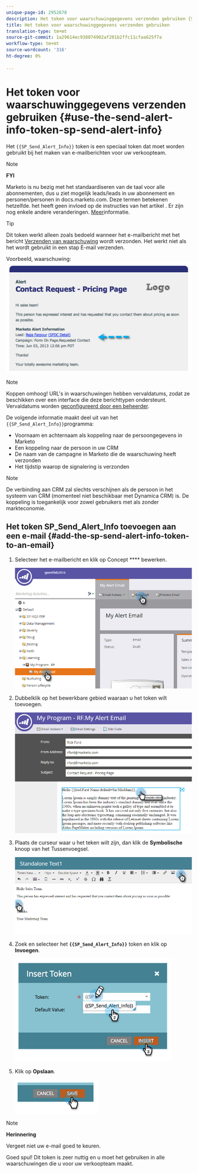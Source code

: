 ```yaml
---
unique-page-id: 2952678
description: Het token voor waarschuwinggegevens verzenden gebruiken {SP_Send_Alert_Info} - Marketo Docs - Productdocumentatie
title: Het token voor waarschuwinggegevens verzenden gebruiken
translation-type: tm+mt
source-git-commit: 1a29614ec938074902af201b2ffc11cfaa625f7a
workflow-type: tm+mt
source-wordcount: '316'
ht-degree: 0%

---
```



# Het token voor waarschuwinggegevens verzenden gebruiken {#use-the-send-alert-info-token-sp-send-alert-info}

Het `{{SP_Send_Alert_Info}}` token is een speciaal token dat moet worden gebruikt bij het maken van e-mailberichten voor uw verkoopteam.

>[!NOTE]
>
>**FYI**
>
>Marketo is nu bezig met het standaardiseren van de taal voor alle abonnementen, dus u ziet mogelijk leads/leads in uw abonnement en personen/personen in docs.marketo.com. Deze termen betekenen hetzelfde. het heeft geen invloed op de instructies van het artikel . Er zijn nog enkele andere veranderingen. [Meer](http://docs.marketo.com/display/DOCS/Updates+to+Marketo+Terminology)informatie.

>[!TIP]
>
>Dit token werkt alleen zoals bedoeld wanneer het e-mailbericht met het bericht [Verzenden van waarschuwing](../../../../product-docs/core-marketo-concepts/smart-campaigns/flow-actions/send-alert.md) wordt verzonden. Het werkt niet als het wordt gebruikt in een stap E-mail verzenden.

Voorbeeld, waarschuwing:   ![](assets/image2014-9-25-15-3a17-3a58.png)

>[!NOTE]
>
>Koppen omhoog! URL&#39;s in waarschuwingen hebben vervaldatums, zodat ze beschikken over een interface die deze berichttypen ondersteunt. Vervaldatums worden [geconfigureerd door een beheerder](../../../../product-docs/administration/settings/edit-link-expiration-in-reports-and-alerts.md).

De volgende informatie maakt deel uit van het `{{SP_Send_Alert_Info}}`programma:

* Voornaam en achternaam als koppeling naar de persoongegevens in Marketo
* Een koppeling naar de persoon in uw CRM
* De naam van de campagne in Marketo die de waarschuwing heeft verzonden
* Het tijdstip waarop de signalering is verzonden

>[!NOTE]
>
>De verbinding aan CRM zal slechts verschijnen als de persoon in het systeem van CRM (momenteel niet beschikbaar met Dynamica CRM) is. De koppeling is toegankelijk voor zowel gebruikers met als zonder markteconomie.

## Het token SP_Send_Alert_Info toevoegen aan een e-mail {#add-the-sp-send-alert-info-token-to-an-email}

1. Selecteer het e-mailbericht en klik op Concept **** bewerken.

   ![](assets/one-3.png)

1. Dubbelklik op het bewerkbare gebied waaraan u het token wilt toevoegen.

   ![](assets/two-3.png)

1. Plaats de curseur waar u het teken wilt zijn, dan klik de **Symbolische** knoop van het Tussenvoegsel.

   ![](assets/three-3.png)

1. Zoek en selecteer het **`{{SP_Send_Alert_Info}}`** token en klik op **Invoegen**.

   ![](assets/image2014-9-25-15-3a19-3a11.png)

1. Klik op **Opslaan**.

   ![](assets/image2014-9-25-15-3a19-3a24.png)

>[!NOTE]
>
>**Herinnering**
>
>Vergeet niet uw e-mail goed te keuren.

Goed spul! Dit token is zeer nuttig en u moet het gebruiken in alle waarschuwingen die u voor uw verkoopteam maakt.